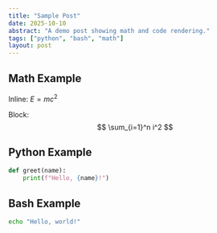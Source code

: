 ```yaml
---
title: "Sample Post"
date: 2025-10-10
abstract: "A demo post showing math and code rendering."
tags: ["python", "bash", "math"]
layout: post
---
```


## Math Example

Inline: $E=mc^2$

Block:
$$
\sum_{i=1}^n i^2
$$

## Python Example

```python
def greet(name):
    print(f"Hello, {name}!")
```

## Bash Example

```bash
echo "Hello, world!"
```